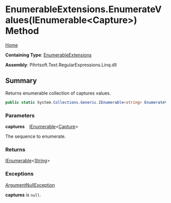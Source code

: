 # EnumerableExtensions\.EnumerateValues\(IEnumerable\<Capture>\) Method

[Home](../../../../../../../README.md)

**Containing Type**: [EnumerableExtensions](../README.md)

**Assembly**: Pihrtsoft\.Text\.RegularExpressions\.Linq\.dll

## Summary

Returns enumerable collection of captures values\.

```csharp
public static System.Collections.Generic.IEnumerable<string> EnumerateValues(this System.Collections.Generic.IEnumerable<System.Text.RegularExpressions.Capture> captures)
```

### Parameters

**captures** &ensp; [IEnumerable](https://docs.microsoft.com/en-us/dotnet/api/system.collections.generic.ienumerable-1)\<[Capture](https://docs.microsoft.com/en-us/dotnet/api/system.text.regularexpressions.capture)>

The sequence to enumerate\.

### Returns

[IEnumerable](https://docs.microsoft.com/en-us/dotnet/api/system.collections.generic.ienumerable-1)\<[String](https://docs.microsoft.com/en-us/dotnet/api/system.string)>

### Exceptions

[ArgumentNullException](https://docs.microsoft.com/en-us/dotnet/api/system.argumentnullexception)

**captures** is `null`\.

